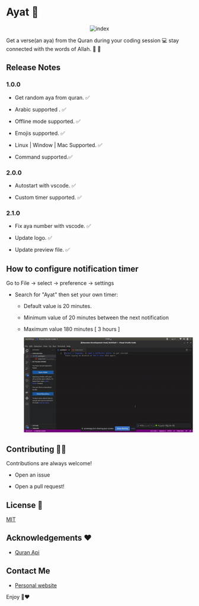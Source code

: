 # Ayat  📝  

<p align="center">
 
<img src="https://i.ibb.co/DV3JFGB/photo1660800725.png" alt="index" border="0" width="200" height="200">
 </p>

Get a verse(an aya) from the Quran during your coding session 💻 stay connected with the words of Allah. 💚 🕋


## Release Notes

### 1.0.0

- Get random aya from quran. ✅

- Arabic supported . ✅

- Offline mode supported. ✅

- Emojis supported. ✅

- Linux | Window | Mac Supported. ✅

- Command supported.✅

### 2.0.0

- Autostart with vscode. ✅

- Custom timer supported. ✅

### 2.1.0

- Fix aya number with vscode. ✅

- Update logo. ✅

- Update preview file. ✅

 
## How to configure notification timer

Go to File -> select -> preference -> settings 

- Search for "Ayat" then set your own timer:

    - Default value is 20 minutes.

    - Minimum value of 20 minutes between the next notification

    - Maximum value 180 minutes [ 3 hours ]


      ![image info](./images/preview.gif)


## Contributing 🧑‍💻

Contributions are always welcome!  

- Open an issue

- Open a pull request!


## License 💼 

[MIT](https://choosealicense.com/licenses/mit/) 


## Acknowledgements ❤️ 

* [Quran Api](https://alquran.cloud/api)


## Contact Me

* [Personal website ](https://hussamadil.com)


Enjoy 💚❤️

